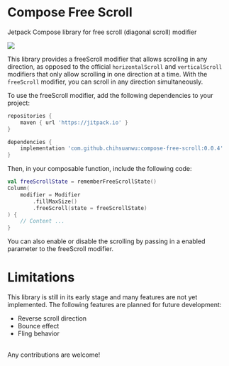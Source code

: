 # Compose Free Scroll

Jetpack Compose library for free scroll (diagonal scroll) modifier

[![](https://jitpack.io/v/chihsuanwu/compose-free-scroll.svg)](https://jitpack.io/#chihsuanwu/compose-free-scroll)

This library provides a freeScroll modifier that allows scrolling in any direction, as opposed to the official `horizontalScroll` and `verticalScroll` modifiers that only allow scrolling in one direction at a time. With the `freeScroll` modifier, you can scroll in any direction simultaneously.

To use the freeScroll modifier, add the following dependencies to your project:

```groovy
repositories {
    maven { url 'https://jitpack.io' }
}

dependencies {
    implementation 'com.github.chihsuanwu:compose-free-scroll:0.0.4'
}
```

Then, in your composable function, include the following code:

```kotlin
val freeScrollState = rememberFreeScrollState()
Column(
    modifier = Modifier
        .fillMaxSize()
        .freeScroll(state = freeScrollState)
) {
    // Content ...
}
```

You can also enable or disable the scrolling by passing in a enabled parameter to the freeScroll modifier.

# Limitations

This library is still in its early stage and many features are not yet implemented. The following features are planned for future development:

* Reverse scroll direction
* Bounce effect
* Fling behavior

<br>
Any contributions are welcome!
